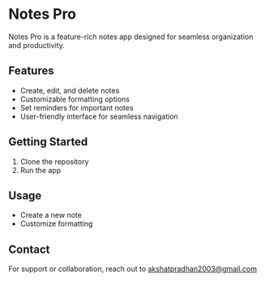 # Notes Pro

Notes Pro is a feature-rich notes app designed for seamless organization and productivity.

## Features
- Create, edit, and delete notes
- Customizable formatting options
- Set reminders for important notes
- User-friendly interface for seamless navigation

## Getting Started
1. Clone the repository
2. Run the app

## Usage
- Create a new note
- Customize formatting

## Contact
For support or collaboration, reach out to akshatpradhan2003@gmail.com


